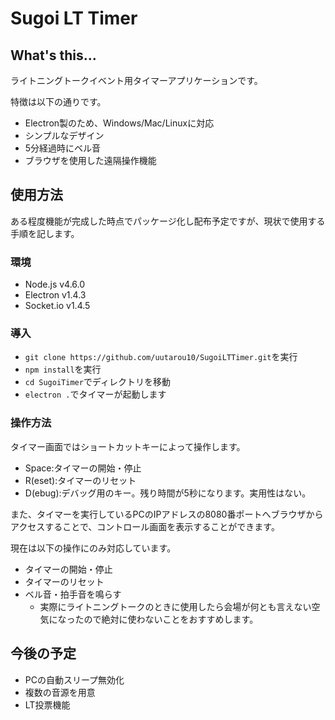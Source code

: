 # Sugoi LT Timer
## What's this...
ライトニングトークイベント用タイマーアプリケーションです。

特徴は以下の通りです。
* Electron製のため、Windows/Mac/Linuxに対応
* シンプルなデザイン
* 5分経過時にベル音
* ブラウザを使用した遠隔操作機能

## 使用方法
ある程度機能が完成した時点でパッケージ化し配布予定ですが、現状で使用する手順を記します。

### 環境
* Node.js v4.6.0
* Electron v1.4.3
* Socket.io v1.4.5

### 導入
* `git clone https://github.com/uutarou10/SugoiLTTimer.git`を実行
* `npm install`を実行
* `cd SugoiTimer`でディレクトリを移動
* `electron .`でタイマーが起動します

### 操作方法
タイマー画面ではショートカットキーによって操作します。
* Space:タイマーの開始・停止
* R(eset):タイマーのリセット
* D(ebug):デバッグ用のキー。残り時間が5秒になります。実用性はない。

また、タイマーを実行しているPCのIPアドレスの8080番ポートへブラウザからアクセスすることで、コントロール画面を表示することができます。

現在は以下の操作にのみ対応しています。
* タイマーの開始・停止
* タイマーのリセット
* ベル音・拍手音を鳴らす
    * 実際にライトニングトークのときに使用したら会場が何とも言えない空気になったので絶対に使わないことをおすすめします。

## 今後の予定
* PCの自動スリープ無効化
* 複数の音源を用意
* LT投票機能